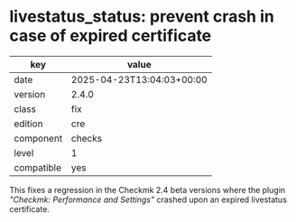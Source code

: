 [//]: # (werk v2)
# livestatus_status: prevent crash in case of expired certificate

key        | value
---------- | ---
date       | 2025-04-23T13:04:03+00:00
version    | 2.4.0
class      | fix
edition    | cre
component  | checks
level      | 1
compatible | yes

This fixes a regression in the Checkmk 2.4 beta versions where the plugin _"Checkmk: Performance and Settings"_ crashed upon an expired livestatus certificate.
